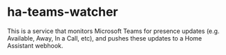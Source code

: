 # ha-teams-watcher
This is a service that monitors Microsoft Teams for presence updates (e.g. Available, Away, In a Call, etc), and pushes these updates to a Home Assistant webhook.
